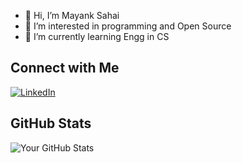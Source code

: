 - 👋 Hi, I’m Mayank Sahai
- 👀 I’m interested in programming and Open Source
- 🌱 I’m currently learning Engg in CS

## Connect with Me
[![LinkedIn](https://img.shields.io/badge/LinkedIn-Connect-blue)]([https://www.linkedin.com/in/your_username](https://www.linkedin.com/in/mayank-sahai-2b9306262/))

## GitHub Stats
![Your GitHub Stats](https://github-readme-stats.vercel.app/api?username=mayankREALsahai&show_icons=true&theme=radical)



<!---
mayankREALsahai/mayankREALsahai is a ✨ special ✨ repository because its `README.md` (this file) appears on your GitHub profile.
You can click the Preview link to take a look at your changes.
--->
